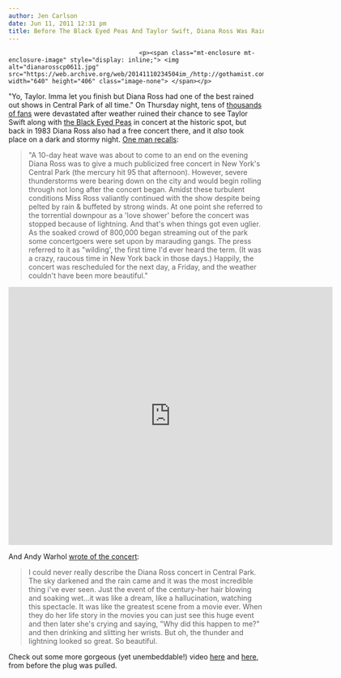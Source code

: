 ```yaml
---
author: Jen Carlson
date: Jun 11, 2011 12:31 pm
title: Before The Black Eyed Peas And Taylor Swift, Diana Ross Was Rained Out Of Central Park
---
```


	
										<p><span class="mt-enclosure mt-enclosure-image" style="display: inline;"> <img alt="dianarosscp0611.jpg" src="https://web.archive.org/web/20141110234504im_/http://gothamist.com/attachments/arts_jen/dianarosscp0611.jpg" width="640" height="406" class="image-none"> </span></p>

<p>&quot;Yo, Taylor. Imma let you finish but Diana Ross had one of the best rained out shows in Central Park of all time.&quot; On Thursday night, tens of <a href="https://web.archive.org/web/20141110234504/http://gothamist.com/2011/06/09/black_eyed_peas_concert_canceled_fa.php">thousands of fans</a> were devastated after weather ruined their chance to see Taylor Swift along with <a href="https://web.archive.org/web/20141110234504/http://gothamist.com/2011/06/10/black_eyed_peas.php#photo-1">the Black Eyed Peas</a> in concert at the historic spot, but back in 1983 Diana Ross also had a free concert there, and it <em>also</em> took place on a dark and stormy night. <a href="https://web.archive.org/web/20141110234504/http://thestarryeye.typepad.com/history/2010/07/diana-ross-concert-disrupted-by-love-shower-july-21-1983.html">One man recalls</a>: </p><blockquote>&quot;A 10-day heat wave was about to come to an end on the evening Diana Ross was to give a much publicized free concert in New York&apos;s Central Park (the mercury hit 95 that afternoon).  However, severe thunderstorms were bearing down on the city and would begin rolling through not long after the concert began. Amidst these turbulent conditions Miss Ross valiantly continued with the show despite being pelted by rain &amp; buffeted by strong winds.  At one point she referred to the torrential downpour as a &apos;love shower&apos; before the concert was stopped because of lightning.  And that&apos;s when things got even uglier.  As the soaked crowd of 800,000 began streaming out of the park some concertgoers were set upon by marauding gangs.  The press referred to it as &quot;wilding&apos;, the first time I&apos;d ever heard the term.  (It was a crazy, raucous time in New York back in those days.)  Happily, the concert was rescheduled for the next day, a Friday, and the weather couldn&apos;t have been more beautiful.&quot;</blockquote><p></p>

<p><iframe width="640" height="510" src="https://web.archive.org/web/20141110234504if_/http://www.youtube.com/embed/dI03UJEbwqg" frameborder="0" allowfullscreen></iframe></p>

<p>And Andy Warhol <a href="https://web.archive.org/web/20141110234504/http://batteriesandflashlights.blogspot.com/2008/09/diana-ross-is-boss.html">wrote of the concert</a>:</p><blockquote>I could never really describe the Diana Ross concert in Central Park. The sky darkened and the rain came and it was the most incredible thing i&apos;ve ever seen. Just the event of the century-her hair blowing and soaking wet...it was like a dream, like a hallucination, watching this spectacle. It was like the greatest scene from a movie ever. When they do her life story in the movies you can just see this huge event and then later she&apos;s crying and saying, &quot;Why did this happen to me?&quot; and then drinking and slitting her wrists. But oh, the thunder and lightning looked so great. So beautiful.</blockquote><p></p>

<p>Check out some more gorgeous (yet unembeddable!) video <a href="https://web.archive.org/web/20141110234504/http://www.youtube.com/watch?v=rXWDwVY-270&amp;feature=related">here</a> and <a href="https://web.archive.org/web/20141110234504/http://www.youtube.com/watch?v=nceff0ntMfs&amp;feature=related">here</a>, from before the plug was pulled.</p>					
										
									
				